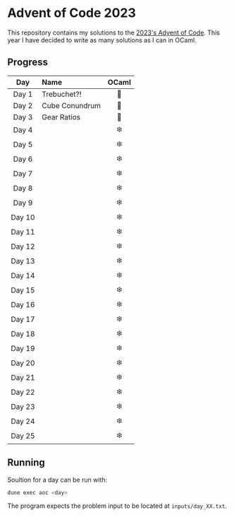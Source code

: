 # Advent of Code 2023

This repository contains my solutions to the [2023's Advent of Code](https://adventofcode.com/2023).
This year I have decided to write as many solutions as I can in OCaml.

## Progress

|  Day   | Name           | OCaml |
| :----: | :------------- | :---: |
| Day 1  | Trebuchet?!    |   🐫   |
| Day 2  | Cube Conundrum |   🐫   |
| Day 3  | Gear Ratios    |   🐫   |
| Day 4  |                |  ❄️   |
| Day 5  |                |  ❄️   |
| Day 6  |                |  ❄️   |
| Day 7  |                |  ❄️   |
| Day 8  |                |  ❄️   |
| Day 9  |                |  ❄️   |
| Day 10 |                |  ❄️   |
| Day 11 |                |  ❄️   |
| Day 12 |                |  ❄️   |
| Day 13 |                |  ❄️   |
| Day 14 |                |  ❄️   |
| Day 15 |                |  ❄️   |
| Day 16 |                |  ❄️   |
| Day 17 |                |  ❄️   |
| Day 18 |                |  ❄️   |
| Day 19 |                |  ❄️   |
| Day 20 |                |  ❄️   |
| Day 21 |                |  ❄️   |
| Day 22 |                |  ❄️   |
| Day 23 |                |  ❄️   |
| Day 24 |                |  ❄️   |
| Day 25 |                |  ❄️   |

## Running

Soultion for a day can be run with:

```bash
dune exec aoc <day>
```

The program expects the problem input to be located at `inputs/day_XX.txt`.
